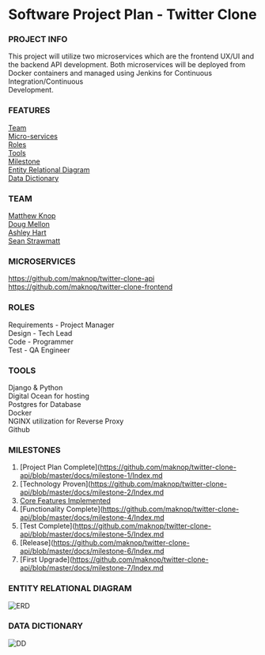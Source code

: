 # Software Project Plan - Twitter Clone 
### PROJECT INFO 
This project will utilize two microservices which are the frontend UX/UI and the backend API development. Both  microservices will be deployed from Docker containers and managed using Jenkins for Continuous Integration/Continuous  
Development. 

### FEATURES
[Team](https://github.com/maknop/twitter-clone-api#team)  
[Micro-services](https://github.com/maknop/twitter-clone-api#microservices)  
[Roles](https://github.com/maknop/twitter-clone-api#roles)  
[Tools](https://github.com/maknop/twitter-clone-api#tools)  
[Milestone](https://github.com/maknop/twitter-clone-api#milestones)  
[Entity Relational Diagram](https://github.com/maknop/twitter-clone-api#entity-relational-diagram)  
[Data Dictionary](https://github.com/maknop/twitter-clone-api#data-dictionary) 
   
### TEAM
[Matthew Knop](https://github.com/maknop)  
[Doug Mellon](https://github.com/dougmellon)  
[Ashley Hart](https://github.com/hart2533)  
[Sean Strawmatt](https://github.com/sstrawmatt2) 

### MICROSERVICES  
https://github.com/maknop/twitter-clone-api  
https://github.com/maknop/twitter-clone-frontend  
                
### ROLES 
Requirements - Project Manager  
Design - Tech Lead  
Code - Programmer  
Test - QA Engineer  

### TOOLS
Django & Python  
Digital Ocean for hosting  
Postgres for Database  
Docker  
NGINX utilization for Reverse Proxy  
Github  

### MILESTONES
1. [Project Plan Complete](https://github.com/maknop/twitter-clone-api/blob/master/docs/milestone-1/Index.md
2. [Technology Proven](https://github.com/maknop/twitter-clone-api/blob/master/docs/milestone-2/Index.md
3. [Core Features Implemented](https://github.com/maknop/twitter-clone-api/blob/master/docs/milestone-3/Index.md)
4. [Functionality Complete](https://github.com/maknop/twitter-clone-api/blob/master/docs/milestone-4/Index.md
5. [Test Complete](https://github.com/maknop/twitter-clone-api/blob/master/docs/milestone-5/Index.md
6. [Release](https://github.com/maknop/twitter-clone-api/blob/master/docs/milestone-6/Index.md
7. [First Upgrade](https://github.com/maknop/twitter-clone-api/blob/master/docs/milestone-7/Index.md

### ENTITY RELATIONAL DIAGRAM 
![ERD](https://github.com/maknop/twitter-clone-api/blob/master/img/ERD.jpg)

### DATA DICTIONARY
![DD](https://github.com/maknop/twitter-clone-api/blob/master/img/DataDictionary.jpg)

